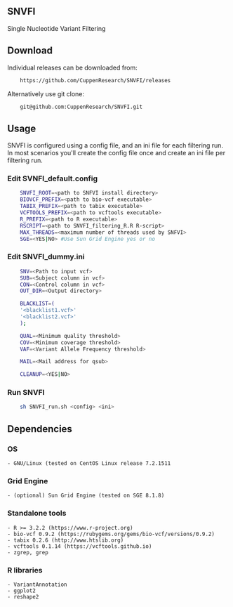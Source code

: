 ## SNVFI 
Single Nucleotide Variant Filtering

## Download
Individual releases can be downloaded from:
```bash
    https://github.com/CuppenResearch/SNVFI/releases
```
Alternatively use git clone:
```bash
    git@github.com:CuppenResearch/SNVFI.git
```

## Usage
SNVFI is configured using a config file, and an ini file for each filtering
run.  In most scenarios you'll create the config file once and create an ini
file per filtering run.

### Edit SVNFI_default.config
```bash
    SNVFI_ROOT=<path to SNFVI install directory>
    BIOVCF_PREFIX=<path to bio-vcf executable>
    TABIX_PREFIX=<path to tabix executable>
    VCFTOOLS_PREFIX=<path to vcftools executable>
    R_PREFIX=<path to R executable>
    RSCRIPT=<path to SNVFI_filtering_R.R R-script>
    MAX_THREADS=<maximum number of threads used by SNFVI>
    SGE=<YES|NO> #Use Sun Grid Engine yes or no
```

### Edit SNVFI_dummy.ini
```bash
    SNV=<Path to input vcf>
    SUB=<Subject column in vcf>
    CON=<Control column in vcf>
    OUT_DIR=<Output directory>

    BLACKLIST=(
    '<blacklist1.vcf>'
    '<blacklist2.vcf>'
    );

    QUAL=<Minimum quality threshold>
    COV=<Minimum coverage threshold>
    VAF=<Variant Allele Frequency threshold>

    MAIL=<Mail address for qsub>

    CLEANUP=<YES|NO>
```

### Run SNVFI
```bash
    sh SNVFI_run.sh <config> <ini>
```

## Dependencies

### OS
    - GNU/Linux (tested on CentOS Linux release 7.2.1511

### Grid Engine
    - (optional) Sun Grid Engine (tested on SGE 8.1.8)

### Standalone tools
    - R >= 3.2.2 (https://www.r-project.org)
    - bio-vcf 0.9.2 (https://rubygems.org/gems/bio-vcf/versions/0.9.2)
    - tabix 0.2.6 (http://www.htslib.org)
    - vcftools 0.1.14 (https://vcftools.github.io)
    - zgrep, grep

### R libraries
    - VariantAnnotation
    - ggplot2
    - reshape2
